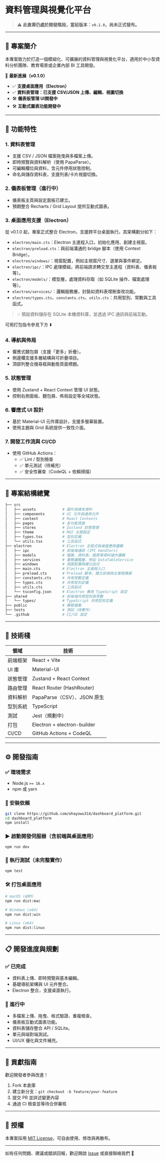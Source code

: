 # 資料管理與視覺化平台

> ⚠️ **此倉庫仍處於開發階段，當前版本：`v0.1.0`，尚未正式發布。**

---

## 📌 專案簡介

本專案致力於打造一個模組化、可擴展的資料管理與視覺化平台，適用於中小型資料分析團隊、教育場景或企業內部 BI 工具開發。

🔧 **最新進展（v0.1.0）**
- ✅ **支援桌面應用（Electron）**
- ✅ **資料表管理：已支援 CSV/JSON 上傳、編輯、視圖切換**
- 🛠 **儀表板管理 UI開發中**
- 🛠 **互動式圖表功能開發中**

---

## 🚀 功能特性

### 1. 資料表管理
- 支援 CSV / JSON 檔案拖曳與多檔案上傳。
- 即時預覽與資料解析（使用 PapaParse）。
- 可編輯欄位與資料，含元件停用狀態控制。
- 命名與儲存資料表，支援列表/卡片視圖切換。

### 2. 儀表板管理（進行中）
- 儀表板主頁與設定面板已建立。
- 預期整合 Recharts / Grid Layout 提供互動式圖表。

### 3. 桌面應用支援（Electron）
從 v0.1.0 起，專案正式整合 Electron，支援跨平台桌面執行。其架構劃分如下：
- `electron/main.cts`：Electron 主進程入口，初始化應用、創建主視窗。
- `electron/preload.cts`：與前端溝通的 bridge 腳本（使用 Context Bridge）。
- `electron/windows/`：視窗配置，例如主視窗尺寸、選單與事件綁定。
- `electron/ipc/`：IPC 處理模組，將前端請求轉交至主進程（資料表、儀表板等）。
- `electron/models/`：模型層，處理資料存取（如 SQLite 操作、檔案處理等）。
- `electron/services/`：邏輯服務層，封裝如資料表增刪查改功能。
- `electron/types.cts`、`constants.cts`、`utils.cts`：共用型別、常數與工具函式。

> 💡 預設資料儲存在 SQLite 本機資料庫，並透過 IPC 通訊與前端互動。

可用打包指令參見下方 ⬇️

### 4. 導航與佈局
- 響應式麵包屑（支援「更多」折疊）。
- 側邊欄支援多層結構與可折疊項目。
- 頂部列整合搜尋框與動態頁面標題。

### 5. 狀態管理
- 使用 Zustand + React Context 管理 UI 狀態。
- 控制右側面板、麵包屑、佈局設定等全域狀態。

### 6. 響應式 UI 設計
- 基於 Material-UI 元件庫設計，支援多螢幕裝置。
- 使用主題與 Grid 系統提供一致性介面。

### 7. 開發工作流與 CI/CD
- 使用 GitHub Actions：
  - ✅ Lint / 型別檢查
  - ✅ 單元測試（待補充）
  - ✅ 安全性審查（CodeQL + 依賴掃描）

---

## 📁 專案結構總覽

```bash
├── src
│   ├── assets            # 圖片與樣本資料
│   ├── components        # UI 元件與通用元件
│   ├── context           # React Contexts
│   ├── pages             # 各功能頁面
│   ├── stores            # Zustand 狀態管理
│   ├── theme             # MUI 主題設定
│   ├── types.tsx         # 型別定義
│   └── utils.tsx         # 工具函式
├── electron              # Electron 主程式與桌面應用邏輯
│   ├── ipc               # 前後端通訊 (IPC Handlers)
│   ├── models            # 檔案、資料表、圖表等資料操作邏輯
│   ├── services          # 業務邏輯層，例如 DataTableService
│   ├── windows           # 視窗配置與建立函式
│   ├── main.cts          # Electron 主進程入口
│   ├── preload.cts       # Preload 腳本，建立前端與主進程橋接
│   ├── constants.cts     # 共用常數定義
│   ├── types.cts         # 共用型別定義
│   ├── utils.cts         # 工具函式
│   └── tsconfig.json     # Electron 專用 TypeScript 設定
├── shared                # 前後端共用型別與常數
│   └── types/            # TypeScript 共用型別定義
├── public                # 靜態檔案
├── tests                 # 測試（待實作）
└── .github               # CI/CD 設定
````

---

## 🧰 技術棧

| 領域     | 技術                        |
| -------- | --------------------------- |
| 前端框架 | React + Vite                |
| UI 庫    | Material-UI                 |
| 狀態管理 | Zustand + React Context     |
| 路由管理 | React Router (HashRouter)   |
| 資料解析 | PapaParse（CSV）、JSON 原生 |
| 型別系統 | TypeScript                  |
| 測試     | Jest（規劃中）              |
| 打包     | Electron + electron-builder |
| CI/CD    | GitHub Actions + CodeQL     |

---

## ⚙️ 開發指南

### ✅ 環境需求

* Node.js `>= 16.x`
* npm 或 yarn

### 🔧 安裝依賴

```bash
git clone https://github.com/ohayowu314/dashboard_platform.git
cd dashboard_platform
npm install
```

### ▶️ 啟動開發伺服器（含前端與桌面應用）

```bash
npm run dev
```

### 🧪 執行測試（未完整實作）

```bash
npm test
```

### 🛠 打包桌面應用

```bash
# macOS (ARM)
npm run dist:mac

# Windows (x64)
npm run dist:win

# Linux (x64)
npm run dist:linux
```

---

## 📋 開發進度與規劃

### ✅ 已完成

* 資料表上傳、即時預覽與基本編輯。
* 基礎導航架構與 UI 元件整合。
* Electron 整合，支援桌面執行。

### 🧩 進行中

* 多檔案上傳、拖曳、格式驗證、重複檢查。
* 儀表板互動式圖表功能。
* 資料表儲存整合 API / SQLite。
* 單元與端對端測試。
* UI/UX 優化與文件補充。

---

## 🤝 貢獻指南

歡迎開發者參與改進！

1. Fork 本倉庫
2. 建立新分支：`git checkout -b feature/your-feature`
3. 提交 PR 並詳述變更內容
4. 通過 CI 檢查並等待合併審核

---

## 📄 授權

本專案採用 [MIT License](LICENSE)，可自由使用、修改與再散布。

---

如有任何問題、建議或錯誤回報，歡迎開啟 [Issue](https://github.com/ohayowu314/dashboard_platform/issues) 或直接聯絡我們 🙌